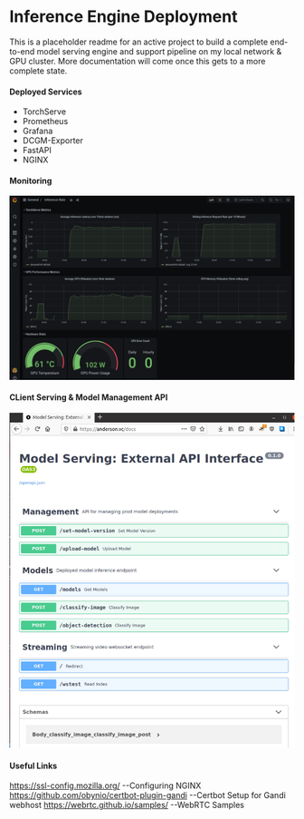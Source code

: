 # Inference Engine Deployment
This is a placeholder readme for an active project to build a complete end-to-end model serving engine and support pipeline on my local network & GPU cluster. More documentation will come once this gets to a more complete state.

#### Deployed Services
 - TorchServe
 - Prometheus
 - Grafana
 - DCGM-Exporter
 - FastAPI
 - NGINX

#### Monitoring
![grafana_dashboard](https://raw.githubusercontent.com/andersonvc/onprem-inference-deployment/main/docs/grafana_dashboard.png?raw=true)


#### CLient Serving & Model Management API
![api_interface](https://raw.githubusercontent.com/andersonvc/onprem-inference-deployment/main/docs/api_interface.png?raw=true)



#### Useful Links
https://ssl-config.mozilla.org/ --Configuring NGINX
https://github.com/obynio/certbot-plugin-gandi --Certbot Setup for Gandi webhost
https://webrtc.github.io/samples/ --WebRTC Samples
